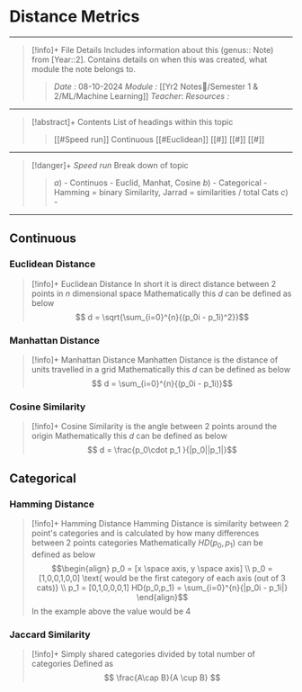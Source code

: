 # Distance Metrics
---
> [!info]+ File Details
> Includes information about this (genus:: Note) from [Year::2]. Contains details on when this was created, what module the note belongs to.
> > *Date :*  08-10-2024
> > *Module :* [[Yr2 Notes📘/Semester 1 & 2/ML/Machine Learning]]
> > *Teacher*: 
> > *Resources :*

---
> [!abstract]+ Contents
> List of headings within this topic
> > [[#Speed run]]
> Continuous 
> [[#Euclidean]]
> [[#]]
> [[#]]
> [[#]]

--- 
> [!danger]+ *Speed run*
> Break down of topic 
> > $a)$ -  Continuos - Euclid, Manhat, Cosine
> $b)$ - Categorical - Hamming = binary Similarity, Jarrad = similarities / total Cats
> $c)$ - 

---
## Continuous
### Euclidean Distance

>[!info]+ Euclidean Distance
> In short it is direct distance between 2 points in $n$ dimensional space
> Mathematically this $d$ can be defined as below $$ d = \sqrt{\sum_{i=0}^{n}{(p_0i - p_1i)^2}}$$
### Manhattan Distance

>[!info]+ Manhattan Distance
> Manhatten Distance is the distance of units travelled in a grid
> Mathematically this $d$ can be defined as below $$ d = \sum_{i=0}^{n}{(p_0i - p_1i)}$$
### Cosine Similarity

>[!info]+ 
> Cosine Similarity is the angle between 2 points around the origin
> Mathematically this $d$ can be defined as below $$ d = \frac{p_0\cdot p_1 }{|p_0||p_1|}$$

## Categorical

### Hamming Distance

>[!info]+ Hamming Distance
> Hamming Distance is similarity between 2 point's categories and is calculated by how many differences between 2 points categories 
> Mathematically $HD(p_0,p_1)$ can be defined as below 
> $$\begin{align}  
 p_0 = [x \space axis, y \space axis] \\
 p_0 = [1,0,0,1,0,0] \text{ would be the first category of each axis (out of 3 cats)} \\
 p_1 = [0,1,0,0,0,1]
> HD(p_0,p_1) = \sum_{i=0}^{n}{|p_0i - p_1i|}
> \end{align}$$ 
> In the example above the value would be 4 





### Jaccard Similarity

>[!info]+ 
> Simply shared categories divided by total number of categories
> Defined as $$ \frac{A\cap B}{A \cup B} $$
